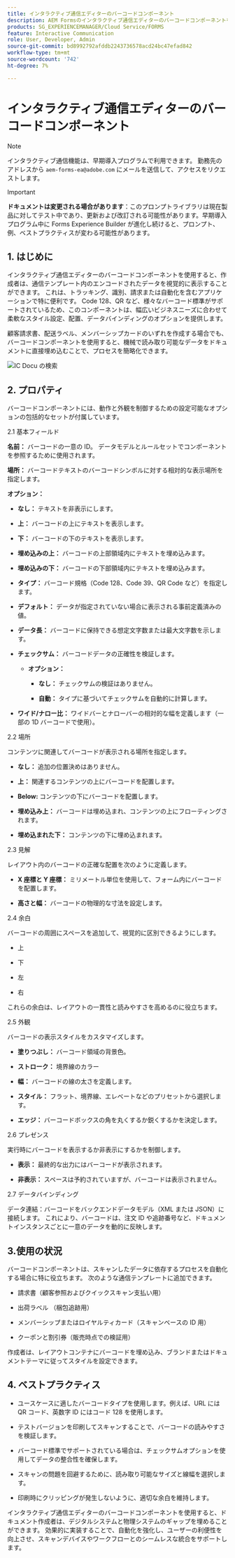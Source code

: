 ```yaml
---
title: インタラクティブ通信エディターのバーコードコンポーネント
description: AEM Formsのインタラクティブ通信エディターのバーコードコンポーネントを使用すると、作成者は、通信テンプレート内のエンコードされたデータを視覚的に表すことができます。
products: SG_EXPERIENCEMANAGER/Cloud Service/FORMS
feature: Interactive Communication
role: User, Developer, Admin
source-git-commit: bd8992792afddb2243736578acd24bc47efad842
workflow-type: tm+mt
source-wordcount: '742'
ht-degree: 7%

---
```



# インタラクティブ通信エディターのバーコードコンポーネント

>[!NOTE]
>
> インタラクティブ通信機能は、早期導入プログラムで利用できます。 勤務先のアドレスから `aem-forms-ea@adobe.com` にメールを送信して、アクセスをリクエストします。

>[!IMPORTANT]
>
> **ドキュメントは変更される場合があります**：このプロンプトライブラリは現在製品に対してテスト中であり、更新および改訂される可能性があります。早期導入プログラム中に Forms Experience Builder が進化し続けると、プロンプト、例、ベストプラクティスが変わる可能性があります。

## &#x200B;1. はじめに

インタラクティブ通信エディターのバーコードコンポーネントを使用すると、作成者は、通信テンプレート内のエンコードされたデータを視覚的に表示することができます。 これは、トラッキング、識別、請求または自動化を含むアプリケーションで特に便利です。 Code 128、QR など、様々なバーコード標準がサポートされているため、このコンポーネントは、幅広いビジネスニーズに合わせて柔軟なスタイル設定、配置、データバインディングのオプションを提供します。

顧客請求書、配送ラベル、メンバーシップカードのいずれを作成する場合でも、バーコードコンポーネントを使用すると、機械で読み取り可能なデータをドキュメントに直接埋め込むことで、プロセスを簡略化できます。

![IC Docu の検索 &#x200B;](/help/forms/interactive-communication/assets/barcode.png)

## &#x200B;2. プロパティ

バーコードコンポーネントには、動作と外観を制御するための設定可能なオプションの包括的なセットが付属しています。

2.1 基本フィールド

**名前：** バーコードの一意の ID。 データモデルとルールセットでコンポーネントを参照するために使用されます。

**場所：** バーコードテキストのバーコードシンボルに対する相対的な表示場所を指定します。

**オプション：**

- **なし：** テキストを非表示にします。

- **上：** バーコードの上にテキストを表示します。

- **下：** バーコードの下のテキストを表示します。

- **埋め込みの上：** バーコードの上部領域内にテキストを埋め込みます。

- **埋め込みの下：** バーコードの下部領域内にテキストを埋め込みます。

- **タイプ：** バーコード規格（Code 128、Code 39、QR Code など）を指定します。

- **デフォルト：** データが指定されていない場合に表示される事前定義済みの値。

- **データ長：** バーコードに保持できる想定文字数または最大文字数を示します。

- **チェックサム：** バーコードデータの正確性を検証します。

   - **オプション：**

      - **なし：** チェックサムの検証はありません。

      - **自動：** タイプに基づいてチェックサムを自動的に計算します。

- **ワイド/ナロー比：** ワイドバーとナローバーの相対的な幅を定義します（一部の 1D バーコードで使用）。

2.2 場所

コンテンツに関連してバーコードが表示される場所を指定します。

- **なし：** 追加の位置決めはありません。

- **上：** 関連するコンテンツの上にバーコードを配置します。

- **Below:** コンテンツの下にバーコードを配置します。

- **埋め込み上：** バーコードは埋め込まれ、コンテンツの上にフローティングされます。

- **埋め込まれた下：** コンテンツの下に埋め込まれます。

2.3 見解

レイアウト内のバーコードの正確な配置を次のように定義します。

- **X 座標と Y 座標：** ミリメートル単位を使用して、フォーム内にバーコードを配置します。

- **高さと幅：** バーコードの物理的な寸法を設定します。

2.4 余白

バーコードの周囲にスペースを追加して、視覚的に区別できるようにします。

- 上

- 下

- 左

- 右

これらの余白は、レイアウトの一貫性と読みやすさを高めるのに役立ちます。

2.5 外観

バーコードの表示スタイルをカスタマイズします。

- **塗りつぶし：** バーコード領域の背景色。

- **ストローク：** 境界線のカラー

- **幅：** バーコードの線の太さを定義します。

- **スタイル：** フラット、境界線、エレベートなどのプリセットから選択します。

- **エッジ：** バーコードボックスの角を丸くするか鋭くするかを決定します。

2.6 プレゼンス

実行時にバーコードを表示するか非表示にするかを制御します。

- **表示：** 最終的な出力にはバーコードが表示されます。

- **非表示：** スペースは予約されていますが、バーコードは表示されません。

2.7 データバインディング

データ連結：バーコードをバックエンドデータモデル（XML または JSON）に接続します。 これにより、バーコードは、注文 ID や追跡番号など、ドキュメントインスタンスごとに一意のデータを動的に反映します。

## 3.使用の状況

バーコードコンポーネントは、スキャンしたデータに依存するプロセスを自動化する場合に特に役立ちます。 次のような通信テンプレートに追加できます。

- 請求書（顧客参照およびクイックスキャン支払い用）

- 出荷ラベル （梱包追跡用）

- メンバーシップまたはロイヤルティカード（スキャンベースの ID 用）

- クーポンと割引券（販売時点での検証用）

作成者は、レイアウトコンテナにバーコードを埋め込み、ブランドまたはドキュメントテーマに従ってスタイルを設定できます。

## &#x200B;4. ベストプラクティス

- ユースケースに適したバーコードタイプを使用します。例えば、URL には QR コード、英数字 ID にはコード 128 を使用します。

- テストバージョンを印刷してスキャンすることで、バーコードの読みやすさを検証します。

- バーコード標準でサポートされている場合は、チェックサムオプションを使用してデータの整合性を確保します。

- スキャンの問題を回避するために、読み取り可能なサイズと線幅を選択します。

- 印刷時にクリッピングが発生しないように、適切な余白を維持します。

インタラクティブ通信エディターのバーコードコンポーネントを使用すると、ドキュメント作成者は、デジタルシステムと物理システムのギャップを埋めることができます。 効果的に実装することで、自動化を強化し、ユーザーの利便性を向上させ、スキャンデバイスやワークフローとのシームレスな統合をサポートします。
